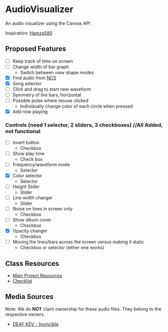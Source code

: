 # AudioVisualizer
An audio visualizer using the Canvas API

Inspiration: [Hamza580](http://bit.ly/2EGhG03)

## Proposed Features
- [ ] Keep track of time on screen
- [ ] Change width of bar graph
  - Switch between view shape modes
- [x] Find audio from [NCS](http://bit.ly/1l3zpKd)
- [x] Song selector
- [ ] Click and drag to start new waveform
- [ ] Symmetry of the bars, horizontal
- [ ] Possible pulse where mouse clicked
  - Individually change color of each circle when pressed
- [x] Add now playing  

### Controls (need 1 selector, 2 sliders, 3 checkboxes) //All Added, not functional
- [ ] Invert button
  - Checkbox
- [ ] Show play time
  - Check box
- [ ] Frequency/waveform mode
  - Selector
- [x] Color selector 
  - Selector
- [ ] Height Slider 
  - Slider
- [ ] Line width changer 
  - Slider
- [ ] Noise on lines in screen only 
  - Checkbox
- [ ] Show album cover 
  - Checkbox
- [x] Opacity changer
  - Checkbox
- [ ] Moving the lines/bars across the screen versus making it static
  - Checkbox or selector (either one works)

## Class Resources
- [Main Project Resources](http://igm.rit.edu/~acjvks/courses/2018-spring/330/html/project-1/)
- [Checklist](http://igm.rit.edu/~acjvks/courses/2018-spring/330/html/p1-checklist/project-1-checklist.html)

## Media Sources
Note: We do **NOT** claim ownership for these audio files. They belong to the respective owners.
- [DEAF KEV - Invincible](https://www.youtube.com/watch?v=J2X5mJ3HDYE)
